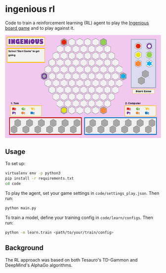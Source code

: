 # ingenious rl

Code to train a reinforcement learning (RL) agent to play the [Ingenious board game](https://en.wikipedia.org/wiki/Ingenious_(board_game)) and to play against it.

![alt text](docs/ingenious_UI.png "Gameplay UI")

## Usage

To set up:

```bash
virtualenv env -p python3
pip install -r requirements.txt
cd code
```

To play the agent, set your game settings in `code/settings_play.json`. Then run:

```bash
python main.py
```

To train a model, define your training config in `code/learn/configs`. Then run:

```bash
python -m learn.train <path/to/your/train/config>
```

## Background

The RL approach was based on both Tesauro's TD-Gammon and DeepMind's AlphaGo algorithms.
